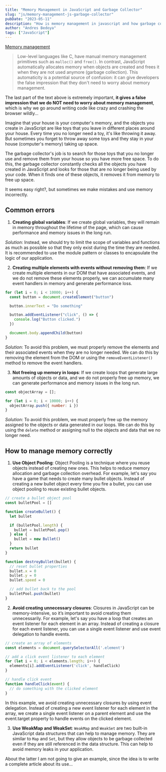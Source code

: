 ```yaml
---
title: "Memory Management in JavaScript and Garbage Collector"
slug: "js/memory-management-js-garbage-collector"
pubDate: "2023-05-11"
description: "How is memory management in javascript and how garbage collector works"
author: "Andres Bedoya"
tags: ["JavaScript"]
---
```


<a class="hover:no-underline text-blue underline" href="https://developer.mozilla.org/en-US/docs/Web/JavaScript/Memory_management" target="_blank" rel="noreferrer">Memory management</a>

> Low-level languages like C, have manual memory management primitives such as `malloc()` and `free()`. In contrast, JavaScript automatically allocates memory when objects are created and frees it when they are not used anymore (garbage collection). This automaticity is a potential source of confusion: it can give developers the false impression that they don't need to worry about memory management.

The last part of the text above is extremely important, **it gives a false impression that we do NOT need to worry about memory management**, which is why we go around writing code like crazy and crashing the browser wildly...

Imagine that your house is your computer's memory, and the objects you create in JavaScript are like toys that you leave in different places around your house. Every time you no longer need a toy, it's like throwing it away. But sometimes you forget to throw away some toys and they stay in your house (computer's memory) taking up space.

The garbage collector's job is to search for those toys that you no longer use and remove them from your house so you have more free space. To do this, the garbage collector constantly checks all the objects you have created in JavaScript and looks for those that are no longer being used by your code. When it finds one of these objects, it removes it from memory to free up space.

It seems easy right?, but sometimes we make mistakes and use memory incorrectly.

## Common errors

1. **Creating global variables**: If we create global variables, they will remain in memory throughout the lifetime of the page, which can cause performance and memory issues in the long run.

_Solution_: Instead, we should try to limit the scope of variables and functions as much as possible so that they only exist during the time they are needed. It is recommended to use the module pattern or classes to encapsulate the logic of our application.

2. **Creating multiple elements with events without removing them**: If we create multiple elements in our DOM that have associated events, and we do not remove these elements properly, we can accumulate many event handlers in memory and generate performance loss.

```js
for (let i = 0; i < 10000; i++) {
  const button = document.createElement("button")

  button.innerText = "Do something"

  button.addEventListener("click", () => {
    console.log("Button clicked.")
  })

  document.body.appendChild(button)
}
```

_Solution_: To avoid this problem, we must properly remove the elements and their associated events when they are no longer needed. We can do this by removing the element from the DOM or using the `removeEventListener()` method to remove the event handlers.

3. **Not freeing up memory in loops**: If we create loops that generate large amounts of objects or data, and we do not properly free up memory, we can generate performance and memory issues in the long run.

```js
const objectArray = [];

for (let i = 0; i < 10000; i++) {
  objectArray.push({ number: i })
}
```

_Solution:_ To avoid this problem, we must properly free up the memory assigned to the objects or data generated in our loops. We can do this by using the `delete` method or assigning null to the objects and data that we no longer need.

## How to manage memory correctly

1. **Use Object Pooling**: Object Pooling is a technique where you reuse objects instead of creating new ones. This helps to reduce memory allocation and garbage collection overhead. For example, let's say you have a game that needs to create many bullet objects. Instead of creating a new bullet object every time you fire a bullet, you can use object pooling to reuse existing bullet objects.

```js
// create a bullet object pool
const bulletPool = []

function createBullet() {
  let bullet

  if (bulletPool.length) {
    bullet = bulletPool.pop()
  } else {
    bullet = new Bullet()
  }
  return bullet
}

function destroyBullet(bullet) {
  // reset bullet properties
  bullet.x = 0
  bullet.y = 0
  bullet.speed = 0

  // add bullet back to the pool
  bulletPool.push(bullet)
}
```

2. **Avoid creating unnecessary closures**: Closures in JavaScript can be memory-intensive, so it’s important to avoid creating them unnecessarily. For example, let's say you have a loop that creates an event listener for each element in an array. Instead of creating a closure for each event listener, you can use a single event listener and use event delegation to handle events.

```js
// create an array of elements
const elements = document.querySelectorAll('.element')

// add a click event listener to each element
for (let i = 0; i < elements.length; i++) {
  elements[i].addEventListener('click', handleClick)
}

// handle click event
function handleClick(event) {
  // do something with the clicked element
}
```

In this example, we avoid creating unnecessary closures by using event delegation. Instead of creating a new event listener for each element in the array, we create a single event listener on a parent element and use the event.target property to handle events on the clicked element.

3. **Use WeakMap and WeakSet**: `WeakMap` and `WeakSet` are two built-in JavaScript data structures that can help to manage memory. They are similar to `Map` and `Set`, but they allow objects to be garbage collected even if they are still referenced in the data structure. This can help to avoid memory leaks in your application.

About the latter I am not going to give an example, since the idea is to write a complete article about its use...